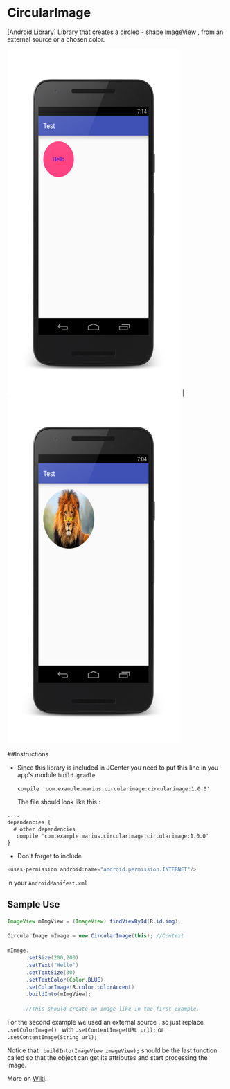 # CircularImage
[Android Library] Library that creates a circled - shape imageView , from an external source or a chosen color.

<img src="./screenshots/color_image_example.png" alt="Solid Color" width="400" height="800"> 
| 
<img src="./screenshots/content_image_example.png" alt="Content Image" width="400" height="800">

##Instructions 

 * Since this library is included in JCenter you need to put this line in you app's module ```build.gradle```
 
      ```compile 'com.example.marius.circularimage:circularimage:1.0.0'```
   
      The file should look like this :

```
....
dependencies {
  # other dependencies
   compile 'com.example.marius.circularimage:circularimage:1.0.0'
}
```

 *  Don't forget to include

```java 
<uses-permission android:name="android.permission.INTERNET"/> 
``` 
in your ```AndroidManifest.xml ``` 
    
    
## Sample Use

```java
ImageView mImgView = (ImageView) findViewById(R.id.img);

CircularImage mImage = new CircularImage(this); //Context

mImage.
      .setSize(200,200)
      .setText("Hello")
      .setTextSize(30)
      .setTextColor(Color.BLUE)
      .setColorImage(R.color.colorAccent)
      .buildInto(mImgView);
      
      //This should create an image like in the first example.
```

For the second example we used an external source , so just replace ```.setColorImage() ``` with ```.setContentImage(URL url);``` or ```.setContentImage(String url);``` 

Notice that ```.buildInto(ImageView imageView);``` should be the last function called so that the object can get its attributes and start processing the image.

More on [Wiki](https://github.com/mariusdotspinu/CircularImage/wiki/Docs).
